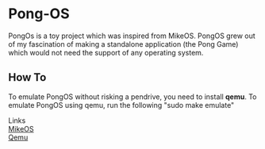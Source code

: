 Pong-OS
======

PongOs is a toy project which was inspired from MikeOS. PongOS grew out of my fascination of making a standalone application (the Pong Game) which would not need the support of any operating system.

How To
------

To emulate PongOS without risking a pendrive, you need to install **qemu**. To emulate PongOS using qemu, run the following "sudo make emulate"

Links   
[MikeOS](http://mikeos.berlios.de/)    
[Qemu](http://wiki.qemu.org/Main_Page)  

